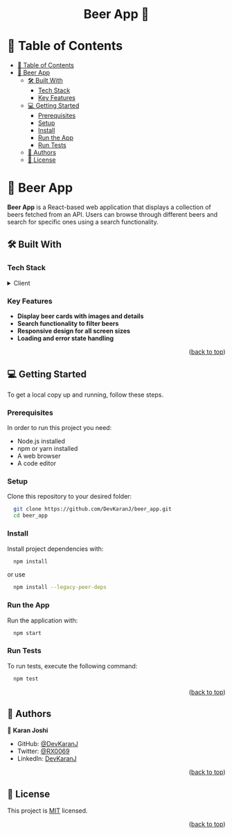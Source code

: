 <a name="readme-top"></a>

<div align="center">
  <h1><b>Beer App 🍺</b></h1>
</div>

# 📗 Table of Contents

- [📗 Table of Contents](#-table-of-contents)
- [📖 Beer App ](#-beer-app-)
  - [🛠 Built With ](#-built-with-)
    - [Tech Stack ](#tech-stack-)
    - [Key Features ](#key-features-)
  - [💻 Getting Started ](#-getting-started-)
    - [Prerequisites](#prerequisites)
    - [Setup](#setup)
    - [Install](#install)
    - [Run the App](#run-the-app)
    - [Run Tests](#run-tests)
  - [👥 Authors ](#-authors-)
  - [📝 License ](#-license-)

# 📖 Beer App <a name="about-project"></a>

**Beer App** is a React-based web application that displays a collection of beers fetched from an API. Users can browse through different beers and search for specific ones using a search functionality.

## 🛠 Built With <a name="built-with"></a>

### Tech Stack <a name="tech-stack"></a>

<details>
  <summary>Client</summary>
  <ul>
    <li><a href="https://reactjs.org/">React.js</a></li>
    <li><a href="https://react-bootstrap.github.io/">React Bootstrap</a></li>
    <li><a href="https://axios-http.com/">Axios</a></li>
  </ul>
</details>

### Key Features <a name="key-features"></a>

- **Display beer cards with images and details**
- **Search functionality to filter beers**
- **Responsive design for all screen sizes**
- **Loading and error state handling**

<p align="right">(<a href="#readme-top">back to top</a>)</p>

## 💻 Getting Started <a name="getting-started"></a>

To get a local copy up and running, follow these steps.

### Prerequisites

In order to run this project you need:

- Node.js installed
- npm or yarn installed
- A web browser
- A code editor

### Setup

Clone this repository to your desired folder:

```sh
  git clone https://github.com/DevKaranJ/beer_app.git
  cd beer_app
```

### Install

Install project dependencies with:

```sh
  npm install
```

or use 

```sh
  npm install --legacy-peer-deps                       
```

### Run the App

Run the application with:

```sh
  npm start
```

### Run Tests

To run tests, execute the following command:

```sh
  npm test
```

<p align="right">(<a href="#readme-top">back to top</a>)</p>

## 👥 Authors <a name="authors"></a>

👤 **Karan Joshi**

- GitHub: [@DevKaranJ](https://github.com/DevKaranJ)
- Twitter: [@RX0069](https://twitter.com/RX0069)
- LinkedIn: [DevKaranJ](https://www.linkedin.com/in/devkaranj/)

<p align="right">(<a href="#readme-top">back to top</a>)</p>

## 📝 License <a name="license"></a>

This project is [MIT](./LICENSE) licensed.

<p align="right">(<a href="#readme-top">back to top</a>)</p>
